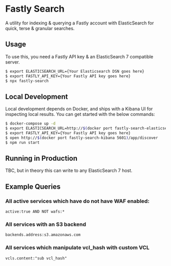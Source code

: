 # Fastly Search

A utility for indexing & querying a Fastly account with ElasticSearch for quick, terse & granular searches.

## Usage

To use this, you need a Fastly API key & an ElasticSearch 7 compatible server.

```bash
$ export ELASTICSEARCH_URL={Your Elasticsearch DSN goes here}
$ export FASTLY_API_KEY={Your Fastly API key goes here}
$ npx fastly-search
```

## Local Development

Local development depends on Docker, and ships with a Kibana UI for inspecting local results.
You can get started with the below commands:

```bash
$ docker-compose up -d
$ export ELASTICSEARCH_URL=http://$(docker port fastly-search-elasticsearch 9200)/
$ export FASTLY_API_KEY={Your Fastly API key goes here}
$ open http://$(docker port fastly-search-kibana 5601)/app/discover
$ npm run start
```

## Running in Production
TBC, but in theory this can write to any ElasticSearch 7 host.


## Example Queries

### All active services which have do not have WAF enabled:

```
active:true AND NOT wafs:*
```

### All services with an S3 backend

```
backends.address:s3.amazonaws.com
```

### All services which manipulate vcl_hash with custom VCL

```
vcls.content:"sub vcl_hash"
```